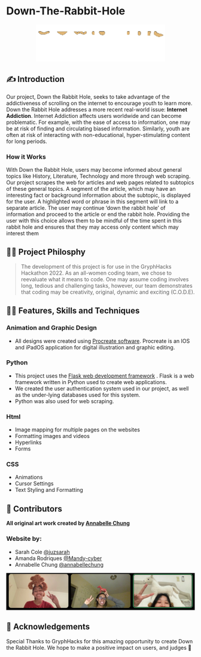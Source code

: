 # Down-The-Rabbit-Hole
<p align="center">

<img src=https://github.com/Mandy-cyber/Down-The-Rabbit-Hole/blob/main/downtherabbitholelogogif.gif alt="Down the Rabbit Hole logo gif" >
  
</p>


## ✍️ Introduction
Our project, Down the Rabbit Hole, seeks to take advantage of the addictiveness of scrolling on the internet to encourage youth to learn more. Down the Rabbit Hole addresses a more recent real-world issue: __Internet Addiction__. Internet Addiction affects users worldwide and can become problematic. For example, with the ease of access to information, one may be at risk of finding and circulating biased information. Similarly, youth are often at risk of interacting with non-educational, hyper-stimulating content for long periods. 
### How it Works
With Down the Rabbit Hole, users may become informed about general topics like History, Literature, Technology and more through web scraping. Our project scrapes the web for articles and web pages related to subtopics of these general topics. A segment of the article, which may have an interesting fact or background information about the subtopic, is displayed for the user. A highlighted word or phrase in this segment will link to a separate article. The user may continue ‘down the rabbit hole’ of information and proceed to the article or end the rabbit hole. Providing the user with this choice allows them to be mindful of the time spent in this rabbit hole and ensures that they may access only content which may interest them
## 👩‍🏫 Project Philosphy
> The development of this project is for use in the GryphHacks Hackathon 2022. As an all-women coding team, we chose to reevaluate what it means to code. One may assume coding involves long, tedious and challenging tasks, however, our team demonstrates that coding may be creativity, original, dynamic and exciting (C.O.D.E).
## 👩‍💻 Features, Skills and Techniques
### Animation and Graphic Design
 - All designs were created using [Procreate software](https://procreate.art/).
 Procreate is an IOS and iPadOS application for digital illustration and graphic editing. 
### Python
 - This project uses the [Flask web development framework](https://flask.palletsprojects.com/en/2.1.x/) .
 Flask is a web framework written in Python used to create web applications.
 - We created the user authentication system used in our project, as well as the under-lying databases used for this system. 
 - Python was also used for web scraping.
### Html
- Image mapping for multiple pages on the websites
- Formatting images and videos
- Hyperlinks
- Forms
### CSS
- Animations
- Cursor Settings
- Text Styling and Formatting
## 👏 Contributors
**All original art work created by [Annabelle Chung](https://github.com/annabellechung)**
### Website by:
- Sarah Cole [@juzsarah](https://github.com/juzsarah)
- Amanda Rodriques [@Mandy-cyber](https://github.com/Mandy-cyber)
- Annabelle Chung [@annabellechung](https://github.com/annabellechung)


![Down-The-Rabbit-Hole-Team](https://github.com/Mandy-cyber/Down-The-Rabbit-Hole/blob/main/collaborators.jpeg)

## 🙏 Acknowledgements
Special Thanks to GryphHacks for this amazing opportunity to create Down the Rabbit Hole. We hope to make a positive impact on users, and judges 💛
